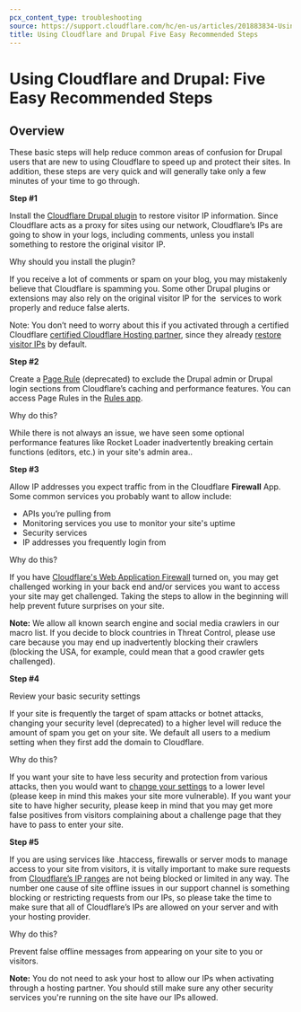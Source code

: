 ```yaml
---
pcx_content_type: troubleshooting
source: https://support.cloudflare.com/hc/en-us/articles/201883834-Using-Cloudflare-and-Drupal-Five-Easy-Recommended-Steps
title: Using Cloudflare and Drupal Five Easy Recommended Steps
---
```


# Using Cloudflare and Drupal: Five Easy Recommended Steps



## Overview

These basic steps will help reduce common areas of confusion for Drupal users that are new to using Cloudflare to speed up and protect their sites. In addition, these steps are very quick and will generally take only a few minutes of your time to go through.

**Step #1**

Install the [Cloudflare Drupal plugin](https://drupal.org/project/cloudflare) to restore visitor IP information. Since Cloudflare acts as a proxy for sites using our network, Cloudflare’s IPs are going to show in your logs, including comments, unless you install something to restore the original visitor IP.

Why should you install the plugin?

If you receive a lot of comments or spam on your blog, you may mistakenly believe that Cloudflare is spamming you. Some other Drupal plugins or extensions may also rely on the original visitor IP for the  services to work properly and reduce false alerts.

Note: You don’t need to worry about this if you activated through a certified Cloudflare [certified Cloudflare Hosting partner](https://www.cloudflare.com/partners/technology-partners/), since they already [restore visitor IPs](https://support.cloudflare.com/hc/articles/200170786) by default.

**Step #2**

Create a [Page Rule](/rules/page-rules/) (deprecated) to exclude the Drupal admin or Drupal login sections from Cloudflare’s caching and performance features. You can access Page Rules in the [Rules app](/rules/page-rules/).

Why do this?

While there is not always an issue, we have seen some optional performance features like Rocket Loader inadvertently breaking certain functions (editors, etc.) in your site's admin area..

**Step #3**

Allow IP addresses you expect traffic from in the Cloudflare **Firewall** App. Some common services you probably want to allow include:

-   APIs you’re pulling from
-   Monitoring services you use to monitor your site's uptime
-   Security services
-   IP addresses you frequently login from

Why do this?

If you have [Cloudflare's Web Application Firewall](https://www.cloudflare.com/waf) turned on, you may get challenged working in your back end and/or services you want to access your site may get challenged. Taking the steps to allow in the beginning will help prevent future surprises on your site.

**Note:** We allow all known search engine and social media crawlers in our macro list. If you decide to block countries in Threat Control, please use care because you may end up inadvertently blocking their crawlers (blocking the USA, for example, could mean that a good crawler gets challenged).

**Step #4**

Review your basic security settings

If your site is frequently the target of spam attacks or botnet attacks, changing your security level (deprecated) to a higher level will reduce the amount of spam you get on your site. We default all users to a medium setting when they first add the domain to Cloudflare.

Why do this?

If you want your site to have less security and protection from various attacks, then you would want to [change your settings](https://support.cloudflare.com/hc/articles/200170056) to a lower level (please keep in mind this makes your site more vulnerable). If you want your site to have higher security, please keep in mind that you may get more false positives from visitors complaining about a challenge page that they have to pass to enter your site.

**Step #5**

If you are using services like .htaccess, firewalls or server mods to manage access to your site from visitors, it is vitally important to make sure requests from [Cloudflare’s IP ranges](https://www.cloudflare.com/ips) are not being blocked or limited in any way. The number one cause of site offline issues in our support channel is something blocking or restricting requests from our IPs, so please take the time to make sure that all of Cloudflare’s IPs are allowed on your server and with your hosting provider.

Why do this?

Prevent false offline messages from appearing on your site to you or visitors.

**Note:** You do not need to ask your host to allow our IPs when activating through a hosting partner. You should still make sure any other security services you're running on the site have our IPs allowed.
